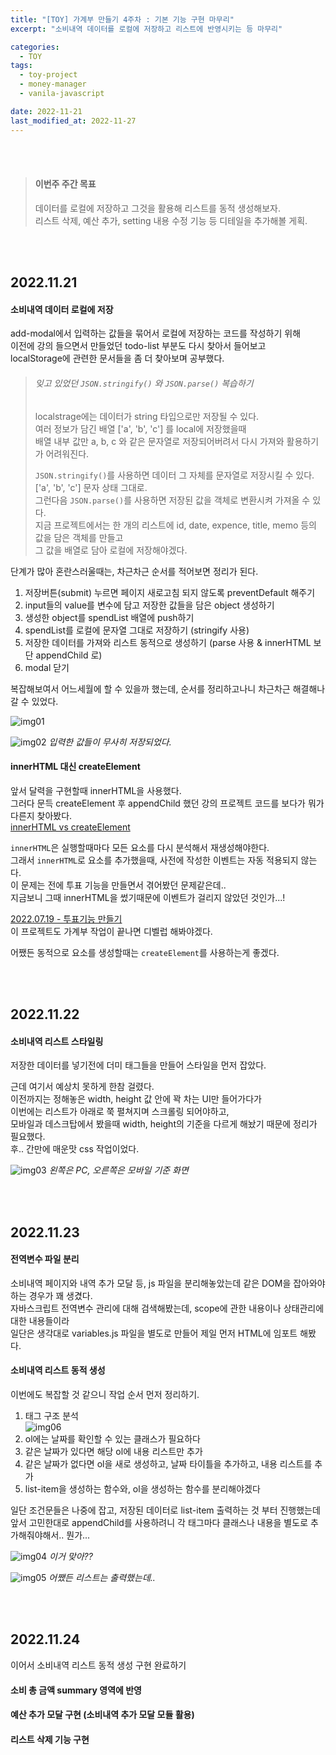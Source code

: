 ```yaml
---
title: "[TOY] 가계부 만들기 4주차 : 기본 기능 구현 마무리"
excerpt: "소비내역 데이터를 로컬에 저장하고 리스트에 반영시키는 등 마무리"

categories:
  - TOY
tags:
  - toy-project
  - money-manager
  - vanila-javascript

date: 2022-11-21
last_modified_at: 2022-11-27
---
```


<br><br>

> #### 이번주 주간 목표
>
> 데이터를 로컬에 저장하고 그것을 활용해 리스트를 동적 생성해보자.<br>
> 리스트 삭제, 예산 추가, setting 내용 수정 기능 등 디테일을 추가해볼 게획.

<br><br>

## 2022.11.21

#### 소비내역 데이터 로컬에 저장

add-modal에서 입력하는 값들을 묶어서 로컬에 저장하는 코드를 작성하기 위해<br>
이전에 강의 들으면서 만들었던 todo-list 부분도 다시 찾아서 들어보고<br>
localStorage에 관련한 문서들을 좀 더 찾아보며 공부했다.

> ###### 잊고 있었던 `JSON.stringify()` 와 `JSON.parse()` 복습하기
>
> localstrage에는 데이터가 string 타입으로만 저장될 수 있다.<br>
> 여러 정보가 담긴 배열 ['a', 'b', 'c'] 를 local에 저장했을때<br>
> 배열 내부 값만 a, b, c 와 같은 문자열로 저장되어버려서 다시 가져와 활용하기가 어려워진다.
>
> `JSON.stringify()`를 사용하면 데이터 그 자체를 문자열로 저장시킬 수 있다.<br> ['a', 'b', 'c'] 문자 상태 그대로.<br>
> 그런다음 `JSON.parse()`를 사용하면 저장된 값을 객체로 변환시켜 가져올 수 있다.<br>
> 지금 프로젝트에서는 한 개의 리스트에 id, date, expence, title, memo 등의 값을 담은 객체를 만들고<br>
> 그 값을 배열로 담아 로컬에 저장해야겠다.

단계가 많아 혼란스러울때는, 차근차근 순서를 적어보면 정리가 된다.

1. 저장버튼(submit) 누르면 페이지 새로고침 되지 않도록 preventDefault 해주기
2. input들의 value를 변수에 담고 저장한 값들을 담은 object 생성하기
3. 생성한 object를 spendList 배열에 push하기
4. spendList를 로컬에 문자열 그대로 저장하기 (stringify 사용)
5. 저장한 데이터를 가져와 리스트 동적으로 생성하기 (parse 사용 & innerHTML 보단 appendChild 로)
6. modal 닫기

복잡해보여서 어느세월에 할 수 있을까 했는데,
순서를 정리하고나니 차근차근 해결해나갈 수 있었다.

![img01](https://user-images.githubusercontent.com/81657811/203342746-46a8e8ce-65ff-4cde-ba19-6958577c0cbd.png)

![img02](https://user-images.githubusercontent.com/81657811/203343487-c3b1d13c-157d-4243-ad69-32b4400b2934.png)
_입력한 값들이 무사히 저장되었다._

#### innerHTML 대신 createElement

앞서 달력을 구현할때 innerHTML을 사용했다.<br>
그러다 문득 createElement 후 appendChild 했던 강의 프로젝트 코드를 보다가 뭐가 다른지 찾아봤다.<br>
[innerHTML vs createElement]

`innerHTML`은 실행할때마다 모든 요소를 다시 분석해서 재생성해야한다.<br>
그래서 `innerHTML`로 요소를 추가했을때, 사전에 작성한 이벤트는 자동 적용되지 않는다.<br>
이 문제는 전에 투표 기능을 만들면서 겪어봤던 문제같은데..<br>
지금보니 그때 innerHTML을 썼기때문에 이벤트가 걸리지 않았던 것인가...!

[2022.07.19 - 투표기능 만들기]<br>
이 프로젝트도 가계부 작업이 끝나면 디벨럽 해봐야겠다.

어쨌든 동적으로 요소를 생성할때는 `createElement`를 사용하는게 좋겠다.

<br><br>

## 2022.11.22

#### 소비내역 리스트 스타일링

저장한 데이터를 넣기전에 더미 태그들을 만들어 스타일을 먼저 잡았다.

근데 여기서 예상치 못하게 한참 걸렸다.<br>
이전까지는 정해놓은 width, height 값 안에 꽉 차는 UI만 들어가다가<br>
이번에는 리스트가 아래로 쭉 펼쳐지며 스크롤링 되어야하고,<br>
모바일과 데스크탑에서 봤을때 width, height의 기준을 다르게 해놨기 때문에 정리가 필요했다.<br>
후.. 간만에 매운맛 css 작업이었다.

![img03](https://user-images.githubusercontent.com/81657811/203344133-9ef5bbbf-7165-4436-93bb-e7c42b55d80d.png)
_왼쪽은 PC, 오른쪽은 모바일 기준 화면_

<br><br>

## 2022.11.23

#### 전역변수 파일 분리

소비내역 페이지와 내역 추가 모달 등, js 파일을 분리해놓았는데 같은 DOM을 잡아와야하는 경우가 꽤 생겼다.<br>
자바스크립트 전역변수 관리에 대해 검색해봤는데, scope에 관한 내용이나 상태관리에 대한 내용들이라<br>
일단은 생각대로 variables.js 파일을 별도로 만들어 제일 먼저 HTML에 임포트 해봤다.

#### 소비내역 리스트 동적 생성

이번에도 복잡할 것 같으니 작업 순서 먼저 정리하기.

1. 태그 구조 분석<br>
   ![img06](https://user-images.githubusercontent.com/81657811/203593450-503c03c4-d413-4957-ae7b-8087b929ec2d.png)
2. ol에는 날짜를 확인할 수 있는 클래스가 필요하다
3. 같은 날짜가 있다면 해당 ol에 내용 리스트만 추가
4. 같은 날짜가 없다면 ol을 새로 생성하고, 날짜 타이틀을 추가하고, 내용 리스트를 추가
5. list-item을 생성하는 함수와, ol을 생성하는 함수를 분리해야겠다

일단 조건문들은 나중에 잡고, 저장된 데이터로 list-item 출력하는 것 부터 진행했는데<br>
앞서 고민한대로 appendChild를 사용하려니 각 태그마다 클래스나 내용을 별도로 추가해줘야해서.. 뭔가...

![img04](https://user-images.githubusercontent.com/81657811/203591766-8eeee077-1f47-448b-b540-6de0455a2410.png)
_이거 맞아??_

![img05](https://user-images.githubusercontent.com/81657811/203591778-7e8b6aeb-2828-41f6-8b8c-394441ccaeff.png)
_어쨌든 리스트는 출력했는데.._

<br><br>

## 2022.11.24

이어서 소비내역 리스트 동적 생성 구현 완료하기

#### 소비 총 금액 summary 영역에 반영

#### 예산 추가 모달 구현 (소비내역 추가 모달 모듈 활용)

#### 리스트 삭제 기능 구현

[innerhtml vs createelement]: https://velog.io/@arthur/innerHTML-vs-createElement
[2022.07.19 - 투표기능 만들기]: https://yojessie.github.io/til/post-32/
